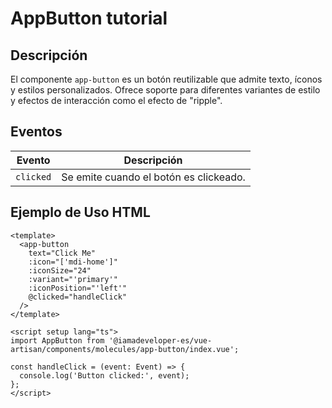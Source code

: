 # AppButton tutorial

## Descripción

El componente `app-button` es un botón reutilizable que admite texto, íconos y estilos personalizados. Ofrece soporte para diferentes variantes de estilo y efectos de interacción como el efecto de "ripple". 

## Eventos

| Evento  | Descripción                                                                 |
|---------|-----------------------------------------------------------------------------|
| `clicked` | Se emite cuando el botón es clickeado.

## Ejemplo de Uso HTML

```vue
<template>
  <app-button
    text="Click Me"
    :icon="['mdi-home']"
    :iconSize="24"
    :variant="'primary'"
    :iconPosition="'left'"
    @clicked="handleClick"
  />
</template>

<script setup lang="ts">
import AppButton from '@iamadeveloper-es/vue-artisan/components/molecules/app-button/index.vue';

const handleClick = (event: Event) => {
  console.log('Button clicked:', event);
};
</script>